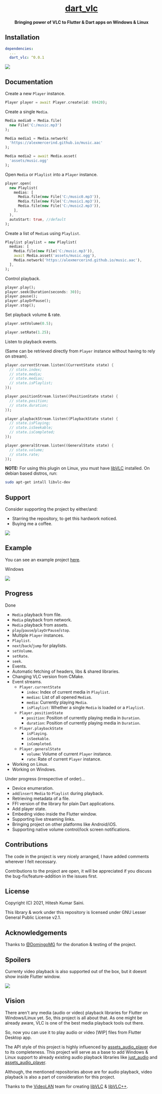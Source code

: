 <h1 align="center"><a href="https://github.com/alexmercerind/dart_vlc">dart_vlc</a></h1>
<h4 align="center">Bringing power of VLC to Flutter & Dart apps on Windows & Linux</h4>


## Installation

```yaml
dependencies:
  ...
  dart_vlc: ^0.0.1
```

![](https://github.com/alexmercerind/dart_vlc/blob/assets/dart_vlc_3.png?raw=true)


## Documentation

Create a new `Player` instance.
```dart
Player player = await Player.create(id: 69420);
```

Create a single `Media`.
```dart
Media media0 = Media.file(
  new File('C:/music.mp3')
);

Media media1 = Media.network(
  'https://alexmercerind.github.io/music.aac'
);

Media media2 = await Media.asset(
  'assets/music.ogg'
);
```

Open `Media` or `Playlist` into a `Player` instance.
```dart
player.open(
  new Playlist(
    medias: [
      Media.file(new File('C:/music0.mp3')),
      Media.file(new File('C:/music1.mp3')),
      Media.file(new File('C:/music2.mp3')),
    ],
  ),
  autoStart: true, //default
);
```

Create a list of `Media`s using `Playlist`.
```dart
Playlist playlist = new Playlist(
  medias: [
    Media.file(new File('C:/music.mp3')),
    await Media.asset('assets/music.ogg'),
    Media.network('https://alexmercerind.github.io/music.aac'),
  ],
);
```

Control playback.
```dart
player.play();
player.seek(Duration(seconds: 30));
player.pause();
player.playOrPause();
player.stop();
```

Set playback volume & rate.
```dart
player.setVolume(0.5);

player.setRate(1.25);
```

Listen to playback events.

(Same can be retrieved directly from `Player` instance without having to rely on stream).

```dart
player.currentStream.listen((CurrentState state) {
  // state.index;
  // state.media;
  // state.medias;
  // state.isPlaylist;
});
```

```dart
player.positionStream.listen((PositionState state) {
  // state.position;
  // state.duration;
});
```

```dart
player.playbackStream.listen((PlaybackState state) {
  // state.isPlaying;
  // state.isSeekable;
  // state.isCompleted;
});
```

```dart
player.generalStream.listen((GeneralState state) {
  // state.volume;
  // state.rate;
});
```

**NOTE:** For using this plugin on Linux, you must have [libVLC](https://www.videolan.org/vlc/libvlc.html) installed. On debian based distros, run:

```bash
sudo apt-get intall libvlc-dev
```

## Support

Consider supporting the project by either/and:
- Starring the repository, to get this hardwork noticed.
- Buying me a coffee.

<a href="https://www.buymeacoffee.com/alexmercerind"><img src="https://img.buymeacoffee.com/button-api/?text=Buy me a coffee&emoji=&slug=alexmercerind&button_colour=FFDD00&font_colour=000000&font_family=Cookie&outline_colour=000000&coffee_colour=ffffff"></a>

## Example

You can see an example project [here](https://github.com/alexmercerind/dart_vlc/blob/master/example/lib/main.dart).

Windows

![](https://github.com/alexmercerind/dart_vlc/blob/assets/dart_vlc_0.PNG?raw=true)

## Progress

Done

- `Media` playback from file.
- `Media` playback from network.
- `Media` playback from assets.
- `play`/`pause`/`playOrPause`/`stop`.
- Multiple `Player` instances.
- `Playlist`.
- `next`/`back`/`jump` for playlists.
- `setVolume`.
- `setRate`.
- `seek`.
- Events.
- Automatic fetching of headers, libs & shared libraries.
- Changing VLC version from CMake.
- Event streams.
  - `Player.currentState`
    - `index`: Index of current media in `Playlist`.
    - `medias`: List of all opened `Media`s.
    - `media`: Currently playing `Media`.
    - `isPlaylist`: Whether a single `Media` is loaded or a `Playlist`.
  - `Player.positionState`
    - `position`: Position of currently playing media in `Duration`.
    - `duration`: Position of currently playing media in `Duration`.
  - `Player.playbackState`
    - `isPlaying`.
    - `isSeekable`.
    - `isCompleted`.
  - `Player.generalState`
    - `volume`: Volume of current `Player` instance.
    - `rate`: Rate of current `Player` instance.
- Working on Linux.
- Working on Windows.

Under progress (irrespective of order)...

- Device enumeration.
- `add`/`insert` `Media` to `Playlist` during playback.
- Retrieving metadata of a file.
- FFI version of the library for plain Dart applications.
- Add player state.
- Embeding video inside the Flutter window.
- Supporting live streaming links.
- Bringing project on other platforms like Android/iOS.
- Supporting native volume control/lock screen notifications.

## Contributions

The code in the project is very nicely arranged, I have added comments wherever I felt necessary.

Contributions to the project are open, it will be appreciated if you discuss the bug-fix/feature-addition in the issues first.

## License

Copyright (C) 2021, Hitesh Kumar Saini.

This library & work under this repository is licensed under GNU Lesser General Public License v2.1.

## Acknowledgements

Thanks to [@DomingoMG](https://github.com/DomingoMG) for the donation & testing of the project.

## Spoilers

Currenty video playback is also supported out of the box, but it doesnt show inside Flutter window.


![](https://github.com/alexmercerind/dart_vlc/blob/assets/dart_vlc_2.PNG?raw=true)

## Vision

There aren't any media (audio or video) playback libraries for Flutter on Windows/Linux yet. So, this project is all about that.
As one might be already aware, VLC is one of the best media playback tools out there.

So, now you can use it to play audio or video [WIP] files from Flutter Desktop app.

The API style of this project is highly influenced by [assets_audio_player](https://github.com/florent37/Flutter-AssetsAudioPlayer) due to its completeness. This project will serve as a base to add Windows & Linux support to already existing audio playback libraries like [just_audio](https://github.com/ryanheise/just_audio) and [assets_audio_player](https://github.com/florent37/Flutter-AssetsAudioPlayer).

Although, the mentioned repositories above are for audio playback, video playback is also a part of consideration for this project.

Thanks to the [VideoLAN](https://www.videolan.org) team for creating [libVLC](https://github.com/videolan/vlc) & [libVLC++](https://github.com/videolan/libvlcpp).
